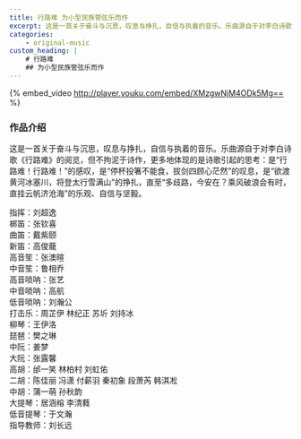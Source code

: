 ```yaml
---
title: 行路难 为小型民族管弦乐而作
excerpt: 这是一首关于奋斗与沉思，叹息与挣扎，自信与执着的音乐。乐曲源自于对李白诗歌《行路难》的阅览，但不拘泥于诗作，更多地体现的是诗歌引起的思考：是“行路难！行路难！”的感叹，是“停杯投箸不能食，拔剑四顾心茫然”的叹息，是“欲渡黄河冰塞川，将登太行雪满山”的挣扎，直至“多歧路，今安在？乘风破浪会有时，直挂云帆济沧海”的乐观、自信与坚毅。
categories:
    - original-music
custom_heading: |
    # 行路难
    ## 为小型民族管弦乐而作
---
```

{% embed_video http://player.youku.com/embed/XMzgwNjM4ODk5Mg== %}

### 作品介绍

这是一首关于奋斗与沉思，叹息与挣扎，自信与执着的音乐。乐曲源自于对李白诗歌《行路难》的阅览，但不拘泥于诗作，更多地体现的是诗歌引起的思考：是“行路难！行路难！”的感叹，是“停杯投箸不能食，拔剑四顾心茫然”的叹息，是“欲渡黄河冰塞川，将登太行雪满山”的挣扎，直至“多歧路，今安在？乘风破浪会有时，直挂云帆济沧海”的乐观、自信与坚毅。

指挥：刘超逸  
梆笛：张钦喜  
曲笛：戴紫颐  
新笛：高俊蘢  
高音笙：张澳暄  
中音笙：鲁相乔  
高音唢呐：张艺  
中音唢呐：高航  
低音唢呐：刘瀚公  
打击乐：周芷伊 林纪正 苏圻 刘持冰  
柳琴：王伊洛  
琵琶：樊之琳  
中阮：姜梦  
大阮：张露馨  
高胡：邰一笑 林柏村 刘虹佑  
二胡：陈佳丽 冯潇 付薪羽 秦初象 段萧芮 韩淇凇  
中胡：蒲一萌 孙秋韵  
大提琴：居涵榕 李清蕤  
低音提琴：于文瀚  
指导教师：刘长远
